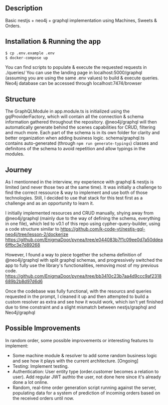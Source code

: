 ## Description
Basic nestjs + neo4j + graphql implementation using Machines, Sweets & Orders.

## Installation & Running the app

```bash
$ cp .env.example .env
$ docker-compose up
```
You can find scripts to populate & execute the requested requests in ./queries/
You can use the landing page in localhost:5000/graphql (assuming you are using the same .env values) to build & execute queries.
Neo4j database can be accessed through localhost:7474/browser

## Structure
The GraphQLModule in app.module.ts is initialized using the gqlProviderFactory, which will contain all the connection & schema information gathered throughout the repository. @neo4j/graphql will then automatically generate behind the scenes capabilities for CRUD, filtering and much more.
Each part of the schema is in its own folder for clarity and better organization when adding business logic.
schema/graphql.ts contains auto-generated (through `npm run generate-typings`) classes and definitons of the schema to avoid repetition and allow typings in the modules.

## Journey
As I mentionned in the interview, my experience with graphql & nestjs is limited (and never those two at the same time). It was initially a challenge to find the correct ressource & way to implement and use both of those technologies. Still, I decided to use that stack for this test first as a challenge and as an opportunity to learn it.

I initially implemented resources and CRUD manually, shying away from @neo4j/graphql (mainly due to the way of defining the schema, everything in one file), which led to v0.1 of this repo using cypher-query-builder, using a code structure similar to https://github.com/k-code-yt/nestjs-gql-neo4j/tree/lesson-2/dockerize  
https://github.com/EnigmaDoor/pynea/tree/e044083b7f1c09ee0d7a50ddea6ffbc3e7d89268

However, I found a way to piece together the schema definition of @neo4j/graphql with split graphql schemas, and progressively switched the app to fully use the library's functionalities, removing most of my previous code.
https://github.com/EnigmaDoor/pynea/tree/bb3410c23b7aa4d9ccc9af2318689b2b8d97d6d6

Once the codebase was fully functional, with the resourcs and queries requested in the prompt, I cleaned it up and then attempted to build a custom resolver as extra and see how it would work, which isn't yet finished due to time constraint and a slight mismatch between nestjs/graphql and Neo4j/graphql

## Possible Improvements
In random order, some possible improvements or interesting features to implement:
- Some machine module & resolver to add some random business logic and see how it plays with the current architecture. [Ongoing]
- Testing: Implement testing.
- Authentication: User entity type (order.customer becomes a relation to user). Add regular JWT authto the user, not done here since it's already done a lot online.
- Random, real-time order generation script running against the server, populating data for a system of prediction of incoming orders based on the received orders until now.
